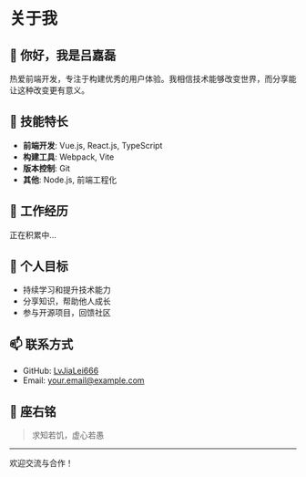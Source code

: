 # 关于我

## 👋 你好，我是吕嘉磊

热爱前端开发，专注于构建优秀的用户体验。我相信技术能够改变世界，而分享能让这种改变更有意义。

## 🚀 技能特长

- **前端开发**: Vue.js, React.js, TypeScript
- **构建工具**: Webpack, Vite
- **版本控制**: Git
- **其他**: Node.js, 前端工程化

## 💼 工作经历

正在积累中...

## 🎯 个人目标

- 持续学习和提升技术能力
- 分享知识，帮助他人成长
- 参与开源项目，回馈社区

## 📫 联系方式

- GitHub: [LvJiaLei666](https://github.com/LvJiaLei666)
- Email: [your.email@example.com](mailto:your.email@example.com)

## 🌟 座右铭

> 求知若饥，虚心若愚

---

欢迎交流与合作！ 
